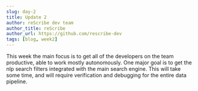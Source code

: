 ```yaml
---
slug: day-2
title: Update 2
author: reScribe dev team
author_title: reScribe
author_url: https://github.com/rescribe-dev
tags: [blog, week2]
---
```


This week the main focus is to get all of the developers on the team productive, able to work mostly autonomously. One major goal is to get the nlp search filters integrated with the main search engine. This will take some time, and will require verification and debugging for the entire data pipeline.
